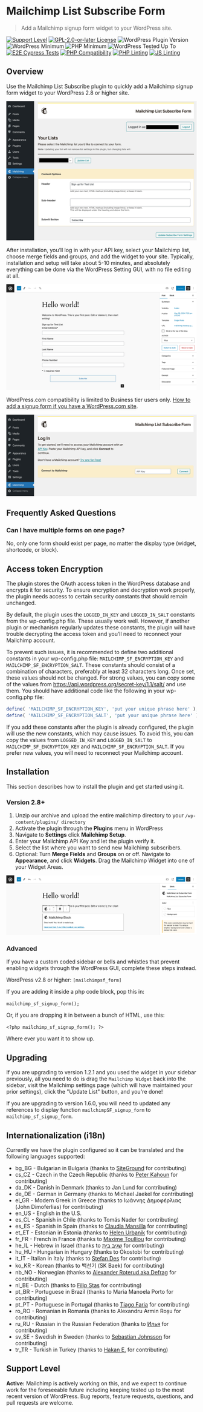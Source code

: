 # Mailchimp List Subscribe Form

> Add a Mailchimp signup form widget to your WordPress site.

[![Support Level](https://img.shields.io/badge/support-active-green.svg?label=Support)](#support-level) [![GPL-2.0-or-later License](https://img.shields.io/github/license/mailchimp/wordpress?label=License)](https://github.com/mailchimp/wordpress/blob/develop/LICENSE.md) ![WordPress Plugin Version](https://img.shields.io/wordpress/plugin/v/mailchimp?label=Version) ![WordPress Minimum](https://img.shields.io/wordpress/plugin/wp-version/mailchimp?label=WordPress%20minimum) ![PHP Minimum](https://img.shields.io/wordpress/plugin/required-php/mailchimp?label=PHP%20minimum) ![WordPress Tested Up To](https://img.shields.io/wordpress/plugin/tested/mailchimp?label=WordPress) [![E2E Cypress Tests](https://github.com/mailchimp/wordpress/actions/workflows/e2e.yml/badge.svg)](https://github.com/mailchimp/wordpress/actions/workflows/e2e.yml) [![PHP Compatibility](https://github.com/mailchimp/wordpress/actions/workflows/php-compat.yml/badge.svg)](https://github.com/mailchimp/wordpress/actions/workflows/php-compat.yml) [![PHP Linting](https://github.com/mailchimp/wordpress/actions/workflows/phpcs.yml/badge.svg)](https://github.com/mailchimp/wordpress/actions/workflows/phpcs.yml) [![JS Linting](https://github.com/mailchimp/wordpress/actions/workflows/eslint.yml/badge.svg)](https://github.com/mailchimp/wordpress/actions/workflows/eslint.yml)

## Overview

Use the Mailchimp List Subscribe plugin to quickly add a Mailchimp signup form widget to your WordPress 2.8 or higher site.

![An example Signup Form Widget](https://github.com/mailchimp/wordpress/blob/develop/.wordpress-org/screenshot-5.jpg?raw=true)

After installation, you’ll log in with your API key, select your Mailchimp list, choose merge fields and groups, and add the widget to your site.  Typically, installation and setup will take about 5-10 minutes, and absolutely everything can be done via the WordPress Setting GUI, with no file editing at all.

![Configuring your Signup Form display format (optional)](https://github.com/mailchimp/wordpress/blob/develop/.wordpress-org/screenshot-3.jpg?raw=true)

WordPress.com compatibility is limited to Business tier users only. [How to add a signup form if you have a WordPress.com site](https://mailchimp.com/help/ways-to-add-a-signup-form-in-wordpress/).

![Configuring extra fields on your Signup Form (optional)](https://github.com/mailchimp/wordpress/blob/develop/.wordpress-org/screenshot-4.jpg?raw=true)

## Frequently Asked Questions

### Can I have multiple forms on one page?

No, only one form should exist per page, no matter the display type (widget, shortcode, or block).

## Access token Encryption

The plugin stores the OAuth access token in the WordPress database and encrypts it for security. To ensure encryption and decryption work properly, the plugin needs access to certain security constants that should remain unchanged.

By default, the plugin uses the `LOGGED_IN_KEY` and `LOGGED_IN_SALT` constants from the wp-config.php file. These usually work well. However, if another plugin or mechanism regularly updates these constants, the plugin will have trouble decrypting the access token and you’ll need to reconnect your Mailchimp account.

To prevent such issues, it is recommended to define two additional constants in your wp-config.php file: `MAILCHIMP_SF_ENCRYPTION_KEY` and `MAILCHIMP_SF_ENCRYPTION_SALT`. These constants should consist of a combination of characters, preferably at least 32 characters long. Once set, these values should not be changed. For strong values, you can copy some of the values from https://api.wordpress.org/secret-key/1.1/salt/ and use them. You should have additional code like the following in your wp-config.php file:

```php
define( 'MAILCHIMP_SF_ENCRYPTION_KEY', 'put your unique phrase here' );
define( 'MAILCHIMP_SF_ENCRYPTION_SALT', 'put your unique phrase here' );
```

If you add these constants after the plugin is already configured, the plugin will use the new constants, which may cause issues. To avoid this, you can copy the values from `LOGGED_IN_KEY` and `LOGGED_IN_SALT` to `MAILCHIMP_SF_ENCRYPTION_KEY` and `MAILCHIMP_SF_ENCRYPTION_SALT`. If you prefer new values, you will need to reconnect your Mailchimp account.

## Installation

This section describes how to install the plugin and get started using it.

### Version 2.8+

1. Unzip our archive and upload the entire mailchimp directory to your `/wp-content/plugins/ directory`
2. Activate the plugin through the **Plugins** menu in WordPress
3. Navigate to **Settings** click **Mailchimp Setup**.
4. Enter your Mailchimp API Key and let the plugin verify it.
5. Select the list where you want to send new Mailchimp subscribers.
6. Optional: Turn **Merge Fields** and **Groups** on or off. Navigate to **Appearance**, and click **Widgets**. Drag the Mailchimp Widget into one of your Widget Areas.

![Selecting your Mailchimp list](https://github.com/mailchimp/wordpress/blob/develop/.wordpress-org/screenshot-2.jpg?raw=true)

### Advanced

If you have a custom coded sidebar or bells and whistles that prevent enabling widgets  through the WordPress GUI, complete these steps instead.

WordPress v2.8 or higher:
` [mailchimpsf_form] `

If you are adding it inside a php code block, pop this in:

` mailchimp_sf_signup_form(); `

Or, if you are dropping it in between a bunch of HTML, use this:

`<?php mailchimp_sf_signup_form(); ?>`

Where ever you want it to show up.

## Upgrading

If you are upgrading to version 1.2.1 and you used the widget in your sidebar previously, all you need to do is drag the `Mailchimp Widget` back into the sidebar, visit the Mailchimp settings page (which will have maintained your prior settings), click the "Update List" button, and you're done!

If you are upgrading to version 1.6.0, you will need to updated any references to display function `mailchimpSF_signup_form` to `mailchimp_sf_signup_form`.

## Internationalization (i18n)

Currently we have the plugin configured so it can be translated and the following languages supported:

* bg_BG - Bulgarian in Bulgaria (thanks to [SiteGround](http://www.siteground.com/wordpress-hosting.htm) for contributing)
* cs_CZ - Czech in the Czech Republic (thanks to [Peter Kahoun](http://kahi.cz/) for contributing)
* da_DK - Danish in Denmark (thanks to Jan Lund for contributing)
* de_DE - German in Germany (thanks to Michael Jaekel for contributing)
* el_GR - Modern Greek in Greece (thanks to Ιωάννης Δημοφέρλιας (John Dimoferlias) for contributing)
* en_US - English in the U.S.
* es_CL - Spanish in Chile (thanks to Tomás Nader for contributing)
* es_ES - Spanish in Spain (thanks to [Claudia Mansilla](http://cricava.com/) for contributing)
* et_ET - Estonian in Estonia (thanks to [Helen Urbanik](http://www.motomaania.ee/) for contributing)
* fr_FR - French in France (thanks to [Maxime Toulliou](http://www.maximetoulliou.com/) for contributing)
* he_IL - Hebrew in Israel (thanks to [שגיב בית](http://www.sagive.co.il) for contributing)
* hu_HU - Hungarian in Hungary (thanks to Okostobi for contributing)
* it_IT - Italian in Italy (thanks to [Stefan Des](http://www.stefandes.com) for contributing)
* ko_KR - Korean (thanks to 백선기 (SK Baek)  for contributing)
* nb_NO - Norwegian (thanks to [Alexander Roterud aka Defrag](http://www.tigerpews.com) for contributing)
* nl_BE - Dutch (thanks to [Filip Stas](http://suddenelfilio.net/) for contributing)
* pt_BR - Portuguese in Brazil (thanks to Maria Manoela Porto for contributing)
* pt_PT - Portuguese in Portugal (thanks to [Tiago Faria](http://xroot.org) for contributing)
* ro_RO - Romanian in Romania (thanks to Alexandru Armin Roșu for contributing)
* ru_RU - Russian in the Russian Federation (thanks to [Илья](http://fatcow.com) for contributing)
* sv_SE - Swedish in Sweden (thanks to [Sebastian Johnsson](http://www.agiley.se/) for contributing)
* tr_TR - Turkish in Turkey (thanks to [Hakan E.](http://kazancexpert.com/) for contributing)

## Support Level

**Active:** Mailchimp is actively working on this, and we expect to continue work for the foreseeable future including keeping tested up to the most recent version of WordPress.  Bug reports, feature requests, questions, and pull requests are welcome.
